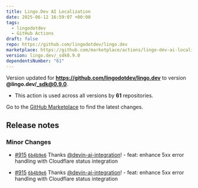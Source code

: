 ```yaml
---
title: Lingo.Dev AI Localization
date: 2025-06-12 16:59:07 +00:00
tags:
  - lingodotdev
  - GitHub Actions
draft: false
repo: https://github.com/lingodotdev/lingo.dev
marketplace: https://github.com/marketplace/actions/lingo-dev-ai-localization
version: lingo.dev/_sdk0.9.0
dependentsNumber: "61"
---
```



Version updated for **https://github.com/lingodotdev/lingo.dev** to version **@lingo.dev/_sdk@0.9.0**.
- This action is used across all versions by **61** repositories.

Go to the [GitHub Marketplace](https://github.com/marketplace/actions/lingo-dev-ai-localization) to find the latest changes.

## Release notes

### Minor Changes

-   [#915](https://github.com/lingodotdev/lingo.dev/pull/915) [`6b4b9e6`](https://github.com/lingodotdev/lingo.dev/commit/6b4b9e6cc9a0cb5da8a4df9e9ebda474bf2a18ed) Thanks [@devin-ai-integration](https://github.com/apps/devin-ai-integration)! - feat: enhance 5xx error handling with Cloudflare status integration

-   [#915](https://github.com/lingodotdev/lingo.dev/pull/915) [`6b4b9e6`](https://github.com/lingodotdev/lingo.dev/commit/6b4b9e6cc9a0cb5da8a4df9e9ebda474bf2a18ed) Thanks [@devin-ai-integration](https://github.com/apps/devin-ai-integration)! - feat: enhance 5xx error handling with Cloudflare status integration

